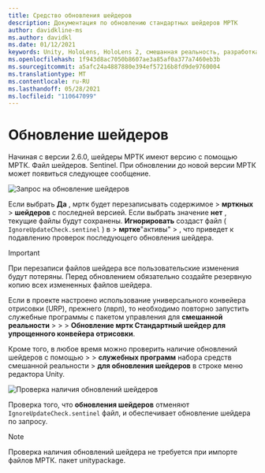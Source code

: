 ```yaml
---
title: Средство обновления шейдеров
description: Документация по обновлению стандартных шейдеров МРТК
author: davidkline-ms
ms.author: davidkl
ms.date: 01/12/2021
keywords: Unity, HoloLens, HoloLens 2, смешанная реальность, разработка, MRTK
ms.openlocfilehash: 1f943d8ac7050b8607ae3a85af0a377a7460eb3b
ms.sourcegitcommit: a5afc24a4887880e394ef57216b8fd9de9760004
ms.translationtype: MT
ms.contentlocale: ru-RU
ms.lasthandoff: 05/28/2021
ms.locfileid: "110647099"
---
```

# <a name="updating-shaders"></a>Обновление шейдеров

Начиная с версии 2.6.0, шейдеры МРТК имеют версию с помощью МРТК. Файл шейдеров. Sentinel. При обновлении до новой версии МРТК может появиться следующее сообщение.

![Запрос на обновление шейдеров](../images/tools/UpdateShaderPrompt.png)

Если выбрать **Да** , мртк будет перезаписывать содержимое   >  **мрткных**  >  **шейдеров** с последней версией. Если выбрать значение **нет** , текущие файлы будут сохранены. **Игнорировать** создаст файл ( `IgnoreUpdateCheck.sentinel` ) в   >  **мртке**"активы"  >  , что приведет к подавлению проверок последующего обновления шейдера.

> [!IMPORTANT]
> При перезаписи файлов шейдера все пользовательские изменения будут потеряны. Перед обновлением обязательно создайте резервную копию всех измененных файлов шейдера.
>
> Если в проекте настроено использование универсального конвейера отрисовки (URP), прежнего (лврп), то необходимо повторно запустить служебные программы с пакетом управления для **смешанной реальности** >  >  >
>  **Обновление мртк Стандартный шейдер для упрощенного конвейера отрисовки**.

Кроме того, в любое время можно проверить наличие обновлений шейдеров с помощью   >    >  **служебных программ** набора средств смешанной реальности  >  **для обновления шейдеров** в строке меню редактора Unity.

![Проверка наличия обновлений шейдеров](../images/tools/ShaderUpdateMenu.png)

Проверка того, что **обновления шейдеров** отменяют `IgnoreUpdateCheck.sentinel` файл, и обеспечивает обновление шейдера по запросу.

> [!NOTE]
> Проверка наличия обновлений шейдера не требуется при импорте файлов МРТК. пакет unitypackage.
